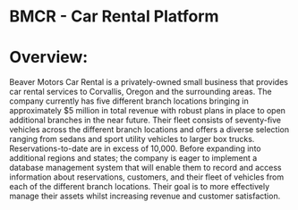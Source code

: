 # BMCR - Car Rental Platform

# Overview:

Beaver Motors Car Rental is a privately-owned small business that provides car rental
services to Corvallis, Oregon and the surrounding areas. The company currently has five
different branch locations bringing in approximately $5 million in total revenue with
robust plans in place to open additional branches in the near future. Their fleet consists
of seventy-five vehicles across the different branch locations and offers a diverse
selection ranging from sedans and sport utility vehicles to larger box trucks.
Reservations-to-date are in excess of 10,000. Before expanding into additional regions
and states; the company is eager to implement a database management system that will
enable them to record and access information about reservations, customers, and their
fleet of vehicles from each of the different branch locations. Their goal is to more
effectively manage their assets whilst increasing revenue and customer satisfaction.
